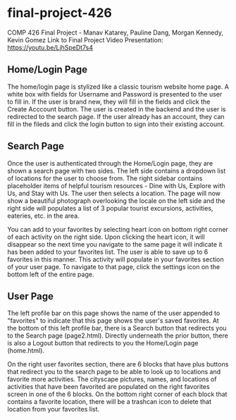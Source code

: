 # final-project-426
COMP 426 Final Project - Manav Katarey, Pauline Dang, Morgan Kennedy, Kevin Gomez
Link to Final Project Video Presentation: https://youtu.be/LjhSpeDt7s4

## Home/Login Page
The home/login page is stylized like a classic tourism website home page. A white box with fields for Username and Password is presented to the user to fill in. If the user is brand new, they will fill in the fields and click the Create Acccount button. The user is created in the backend and the user is redirected to the search page. If the user already has an account, they can fill in the fileds and click the login button to sign into their existing account.

## Search Page
Once the user is authenticated through the Home/Login page, they are shown a search page with two sides. The left side contains a dropdown list of locations for the user to choose from. The right sidebar contains placeholder items of helpful tourism resources - Dine with Us, Explore with Us, and Stay with Us.
The user then selects a location. The page will now show a beautiful photograph overlooking the locale on the left side and the right side will populates a list of 3 popular tourist excursions, activities, eateries, etc. in the area.

You can add to your favorites by selecting heart icon on bottom right corner of each activity on the right side. Upon clicking the heart icon, it will disappear so the next time you navigate to the same page it will indicate it has been added to your favorites list. The user is able to save up to 6 favorites in this manner. This activity will populate in your favorites section of your user page. To navigate to that page, click the settings icon on the bottom left of the entire page.

## User Page

The left profile bar on this page shows the name of the user appended to "favorites" to indicate that this page shows the user's saved favorites. At the bottom of this left profile bar, there is a Search button that redirects you to the Search page (page2.html). Directly underneath the prior button, there is also a Logout button that redirects to you the Home/Login page (home.html).

On the right user favorites section, there are 6 blocks that have plus buttons that redirect you to the search page to be able to look up to locations and favorite more activities. The cityscape pictures, names, and locations of activities that have been favorited are populated on the right favorites screen in one of the 6 blocks. On the bottom right corner of each block that contains a favorite location, there will be a trashcan icon to delete that location from your favorites list.
